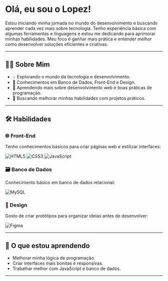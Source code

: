 # Olá, eu sou o Lopez!

Estou iniciando minha jornada no mundo do desenvolvimento e buscando aprender cada vez mais sobre tecnologia. Tenho experiência básica com algumas ferramentas e linguagens e estou me dedicando para aprimorar minhas habilidades. Meu foco é ganhar mais prática e entender melhor como desenvolver soluções eficientes e criativas.

---

## 🧑‍💻 Sobre Mim
- 💡 Explorando o mundo da tecnologia e desenvolvimento.
- 🔨 Conhecimentos em Banco de Dados, Front-End e Design.
- 🌱 Aprendendo mais sobre desenvolvimento web e boas práticas de programação.
- 🚀 Buscando melhorar minhas habilidades com projetos práticos.

---

## 🛠️ Habilidades

### 🌐 Front-End
Tenho conhecimentos básicos para criar páginas web e estilizar interfaces:

![HTML5](https://img.shields.io/badge/-HTML5-E34F26?style=flat-square&logo=html5&logoColor=white)
![CSS3](https://img.shields.io/badge/-CSS3-1572B6?style=flat-square&logo=css3)
![JavaScript](https://img.shields.io/badge/-JavaScript-F7DF1E?style=flat-square&logo=javascript&logoColor=black)

### 🗃️ Banco de Dados
Conhecimento básico em banco de dados relacional:

![MySQL](https://img.shields.io/badge/-MySQL-4479A1?style=flat-square&logo=mysql&logoColor=white)

### 🎨 Design
Gosto de criar protótipos para organizar ideias antes de desenvolver:

![Figma](https://img.shields.io/badge/-Figma-F24E1E?style=flat-square&logo=figma&logoColor=white)

---

## 🌱 O que estou aprendendo
- Melhorar minha lógica de programação.
- Criar interfaces mais bonitas e responsivas.
- Trabalhar melhor com JavaScript e banco de dados.

---

